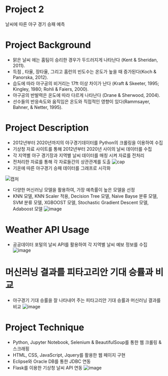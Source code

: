 # Project 2
날씨에 따른 야구 경기 승패 예측

# Project Background
- 맑은 날씨 에는 홈팀이 승리한 경우가 두드러지게 나타난다 (Kent & Sheridan, 2011).
- 득점 , 타율, 장타율, 그리고 홈런의 빈도수는 온도가 높을 때 증가된다(Koch & Panorska, 2012).
- 습도에 따라 야구공의 비거리는 17ft 이상 차이가 난다 (Kraft & Skeeter, 1995; Kingley, 1980; Rohli & Faiers, 2000).
- 야구공의 반발력은 온도에 따라 다르게 나타난다 (Drane & Sherwood, 2004).
- 선수들의 반응속도와 움직임은 온도와 직접적인 영향이 있다(Rammsayer, Bahner, & Netter, 1995).

# Project Description
- 2012년부터 2020년까지의 야구경기데이터를 Python의 크롤링을 이용하여 수집
- 기상청 자료 사이트를 통해 2012년부터 2020년 사이의 날씨 데이터를 수집
- 각 지역별 야구 경기장과 지역별 날씨 데이터를 매칭 시켜 자료를 전처리
- 전처리한 자료를 통해 각 자료들간의 상관관계를 도출
![cap](https://user-images.githubusercontent.com/77060863/114408019-fa0d7700-9be3-11eb-8055-f1ba1c840ca3.PNG)
- 기온에 따른 야구경기 승패 데이터를 그래프로 시각화

![캡처](https://user-images.githubusercontent.com/77060863/114408995-f29a9d80-9be4-11eb-9515-53a2b43e3c02.PNG)

- 다양한 머신러닝 모델을 활용하여, 가장 예측률이 높은 모델을 선정
- KNN 모델, KNN Scaler 적용, Decision Tree 모델, Naive Bayse 분류 모델, SVM 분류 모델, XGBOOST 모델, Stochastic Gradient Descent 모델, Adaboost 모델
![image](https://user-images.githubusercontent.com/77060863/114415546-c255fd80-9bea-11eb-96c1-8356622ae5d0.png)

# Weather API Usage
- 공공데이터 포털의 날씨 API를 활용하여 각 지역별 날씨 예보 정보를 수집
![image](https://user-images.githubusercontent.com/77060863/114413954-62128c00-9be9-11eb-9672-164365a7fa97.png)

# 머신러닝 결과를 피타고리안 기대 승률과 비교
- 야구경기 기대 승률을 잘 나타내어 주는 피타고리안 기대 승률과 머신러닝 결과를 비교
![image](https://user-images.githubusercontent.com/77060863/114414900-30e68b80-9bea-11eb-8920-c0cc49f07d3f.png)

# Project Technique
- Python, Jupyter Notebook, Selenium & BeautifulSoup를 통한 웹 크롤링 & 스크래핑
- HTML, CSS, JavaScript, Jquery를 활용한 웹 페이지 구현
- Eclipse와 Oracle DB를 통한 JDBC 연동
- Flask를 이용한 기상청 날씨 API 연동
![image](https://user-images.githubusercontent.com/77060863/114415767-f4fff600-9bea-11eb-888d-4dd75408fcf9.png)

